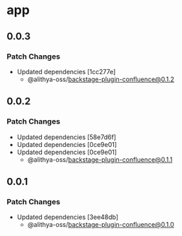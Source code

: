 # app

## 0.0.3

### Patch Changes

- Updated dependencies [1cc277e]
  - @alithya-oss/backstage-plugin-confluence@0.1.2

## 0.0.2

### Patch Changes

- Updated dependencies [58e7d6f]
- Updated dependencies [0ce9e01]
- Updated dependencies [0ce9e01]
  - @alithya-oss/backstage-plugin-confluence@0.1.1

## 0.0.1

### Patch Changes

- Updated dependencies [3ee48db]
  - @alithya-oss/backstage-plugin-confluence@0.1.0
